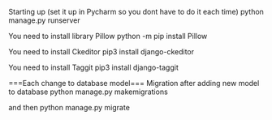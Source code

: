 Starting up (set it up in Pycharm so you dont have to do it each time)
python manage.py runserver

You need to install library Pillow
python -m pip install Pillow

You need to install Ckeditor
pip3 install django-ckeditor

You need to install Taggit
pip3 install django-taggit


===Each change to database model===
Migration after adding new model to database
python manage.py makemigrations

and then 
python manage.py migrate
